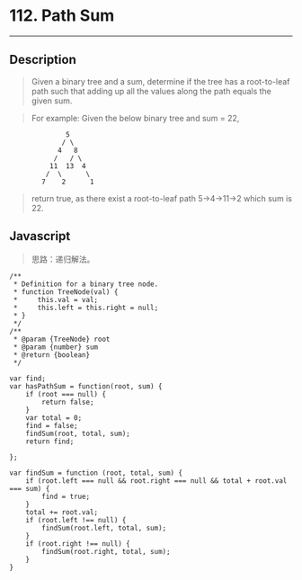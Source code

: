 # 112. Path Sum

---

## Description

> Given a binary tree and a sum, determine if the tree has a root-to-leaf path such that adding up all the values along the path equals the given sum.

> For example:
> Given the below binary tree and sum = 22,
```
              5
             / \
            4   8
           /   / \
          11  13  4
         /  \      \
        7    2      1
```
> return true, as there exist a root-to-leaf path 5->4->11->2 which sum is 22.

## Javascript

> 思路：递归解法。

```
/**
 * Definition for a binary tree node.
 * function TreeNode(val) {
 *     this.val = val;
 *     this.left = this.right = null;
 * }
 */
/**
 * @param {TreeNode} root
 * @param {number} sum
 * @return {boolean}
 */

var find;
var hasPathSum = function(root, sum) {
    if (root === null) {
        return false;
    }
    var total = 0;
    find = false;
    findSum(root, total, sum);
    return find;

};

var findSum = function (root, total, sum) {
    if (root.left === null && root.right === null && total + root.val === sum) {
        find = true;
    }
    total += root.val;
    if (root.left !== null) {
        findSum(root.left, total, sum);
    }
    if (root.right !== null) {
        findSum(root.right, total, sum);
    }
}
```
